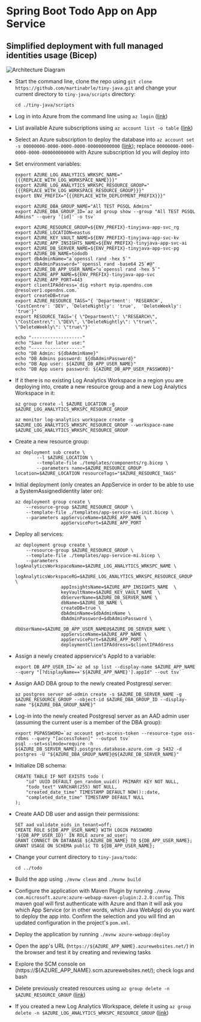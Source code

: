 # Spring Boot Todo App on App Service
## Simplified deployment with full managed identities usage (Bicep)

![Architecture Diagram](../../diagrams/tiny-java-app-service-mi.png)

* Start the command line, clone the repo using ```git clone https://github.com/martinabrle/tiny-java.git``` and change your current directory to ```tiny-java/scripts``` directory:
    ```
    cd ./tiny-java/scripts
    ```
* Log in into Azure from the command line using ```az login``` ([link](https://docs.microsoft.com/en-us/cli/azure/authenticate-azure-cli))
* List available Azure subscriptions using ```az account list -o table``` ([link](https://docs.microsoft.com/en-us/cli/azure/account#az-account-list))
* Select an Azure subscription to deploy the database into ```az account set -s 00000000-0000-0000-0000-000000000000```
  ([link](https://docs.microsoft.com/en-us/cli/azure/account#az-account-set)); replace ```00000000-0000-0000-0000-000000000000``` with Azure subscription Id you will deploy into
* Set environment variables:
    ```
    export AZURE_LOG_ANALYTICS_WRKSPC_NAME="{{{REPLACE_WITH_LOG_WORKSPACE_NAME}}}"
    export AZURE_LOG_ANALYTICS_WRKSPC_RESOURCE_GROUP="{{{REPLACE_WITH_LOG_WORKSPACE_RESOURCE_GROUP}}}"
    export ENV_PREFIX="{{{REPLACE_WITH_DEPLOYMENT_PREFIX}}}"
    ```

    ```
    export AZURE_DBA_GROUP_NAME="All TEST PGSQL Admins"
    export AZURE_DBA_GROUP_ID=`az ad group show --group "All TEST PGSQL Admins" --query '[id]' -o tsv`

    export AZURE_RESOURCE_GROUP=${ENV_PREFIX}-tinyjava-app-svc_rg
    export AZURE_LOCATION=eastus
    export AZURE_KEY_VAULT_NAME=${ENV_PREFIX}-tinyjava-app-svc-kv
    export AZURE_APP_INSIGHTS_NAME=${ENV_PREFIX}-tinyjava-app-svc-ai
    export AZURE_DB_SERVER_NAME=${ENV_PREFIX}-tinyjava-app-svc-pg
    export AZURE_DB_NAME=tododb
    export dbAdminName="a`openssl rand -hex 5`"
    export dbAdminPassword="`openssl rand -base64 25`#@"
    export AZURE_DB_APP_USER_NAME="u`openssl rand -hex 5`"
    export AZURE_APP_NAME=${ENV_PREFIX}-tinyjava-app-svc
    export AZURE_APP_PORT=443
    export clientIPAddress=`dig +short myip.opendns.com @resolver1.opendns.com.`
    export createDB=true
    export AZURE_RESOURCE_TAGS="{ 'Department': 'RESEARCH', 'CostCentre': 'DEV', 'DeleteNightly': 'true',  'DeleteWeekly': 'true'}"
    export RESOURCE_TAGS='{ \"Department\": \"RESEARCH\", \"CostCentre\": \"DEV\", \"DeleteNightly\": \"true\",  \"DeleteWeekly\": \"true\"}'

    echo "-------------------"
    echo "Save for later use:"
    echo "-------------------"
    echo "DB Admin: ${dbAdminName}"
    echo "DB Admins password: ${dbAdminPassword}"
    echo "DB App user: ${AZURE_DB_APP_USER_NAME}"
    echo "DB App users password: ${AZURE_DB_APP_USER_PASSWORD}"   
    ```
* If it there is no existing Log Analytics Workspace in a region you are deploying into, create a new resource group and a new Log Analytics Workspace in it:
    ```
    az group create -l $AZURE_LOCATION -g $AZURE_LOG_ANALYTICS_WRKSPC_RESOURCE_GROUP

    az monitor log-analytics workspace create -g $AZURE_LOG_ANALYTICS_WRKSPC_RESOURCE_GROUP --workspace-name $AZURE_LOG_ANALYTICS_WRKSPC_RESOURCE_GROUP
    ```

* Create a new resource group:
    ```
    az deployment sub create \
            --l $AZURE_LOCATION \
            --template-file ./templates/components/rg.bicep \
            --parameters name=$AZURE_RESOURCE_GROUP location=$AZURE_LOCATION resourceTags="$AZURE_RESOURCE_TAGS"
    ```   
* Initial deployment (only creates an AppService in order to be able to use a SystemAssignedIdentity later on):
    ```
    az deployment group create \
        --resource-group $AZURE_RESOURCE_GROUP \
        --template-file ./templates/app-service-mi-init.bicep \
        --parameters appServiceName=$AZURE_APP_NAME \
                     appServicePort=$AZURE_APP_PORT
    ```
* Deploy all services:
    ```
    az deployment group create \
        --resource-group $AZURE_RESOURCE_GROUP \
        --template-file ./templates/app-service-mi.bicep \
        --parameters logAnalyticsWorkspaceName=$AZURE_LOG_ANALYTICS_WRKSPC_NAME \
                     logAnalyticsWorkspaceRG=$AZURE_LOG_ANALYTICS_WRKSPC_RESOURCE_GROUP \
                     appInsightsName=$AZURE_APP_INSIGHTS_NAME  \
                     keyVaultName=$AZURE_KEY_VAULT_NAME  \
                     dbServerName=$AZURE_DB_SERVER_NAME \
                     dbName=$AZURE_DB_NAME \
                     createDB=true \
                     dbAdminName=$dbAdminName \
                     dbAdminPassword=$dbAdminPassword \
                     dbUserName=$AZURE_DB_APP_USER_NAME@$AZURE_DB_SERVER_NAME \
                     appServiceName=$AZURE_APP_NAME \
                     appServicePort=$AZURE_APP_PORT \
                     deploymentClientIPAddress=$clientIPAddress
    ```
* Assign a newly created appservice's AppId to a variable:
    ```
    export DB_APP_USER_ID=`az ad sp list --display-name $AZURE_APP_NAME --query "[?displayName=='${AZURE_APP_NAME}'].appId" --out tsv`
    ```
* Assign AAD DBA group to the newly created Postgresql server:
    ```
    az postgres server ad-admin create -s $AZURE_DB_SERVER_NAME -g $AZURE_RESOURCE_GROUP --object-id $AZURE_DBA_GROUP_ID --display-name "${AZURE_DBA_GROUP_NAME}"
    ```
* Log-in into the newly created Postgresql server as an AAD admin user (assuming the current user is a member of the DBA group):
    ```
    export PGPASSWORD=`az account get-access-token --resource-type oss-rdbms --query "[accessToken]" --output tsv`
    psql --set=sslmode=require -h ${AZURE_DB_SERVER_NAME}.postgres.database.azure.com -p 5432 -d postgres -U "${AZURE_DBA_GROUP_NAME}@${AZURE_DB_SERVER_NAME}"
    ```
* Initialize DB schema:
    ```
    CREATE TABLE IF NOT EXISTS todo (
        "id" UUID DEFAULT gen_random_uuid() PRIMARY KEY NOT NULL,
        "todo_text" VARCHAR(255) NOT NULL,
        "created_date_time" TIMESTAMP DEFAULT NOW()::date,
        "completed_date_time" TIMESTAMP DEFAULT NULL
    );
    ```
* Create AAD DB user and assign their permissions:
    ```
    SET aad_validate_oids_in_tenant=off;
    CREATE ROLE ${DB_APP_USER_NAME} WITH LOGIN PASSWORD '${DB_APP_USER_ID}' IN ROLE azure_ad_user;
    GRANT CONNECT ON DATABASE ${AZURE_DB_NAME} TO ${DB_APP_USER_NAME};
    GRANT USAGE ON SCHEMA public TO ${DB_APP_USER_NAME};
    ```
* Change your current directory to ```tiny-java/todo```:
    ```
    cd ../todo
    ```
* Build the app using ```./mvnw clean``` and ```./mvnw build```
* Configure the application with Maven Plugin by running ```./mvnw com.microsoft.azure:azure-webapp-maven-plugin:2.2.0:config```. This maven goal will first authenticate with Azure and than it will ask you which App Service (or in other words, which Java WebApp) do you want to deploy the app into. Confirm the selection and you will find an updated configuration in the project's ```pom.xml```.
* Deploy the application by running ```./mvnw azure-webapp:deploy```
* Open the app's URL (```https://${AZURE_APP_NAME}.azurewebsites.net/```) in the browser and test it by creating and reviewing tasks
* Explore the SCM console on (https://${AZURE_APP_NAME}.scm.azurewebsites.net/); check logs and bash
* Delete previously created resources using ```az group delete -n $AZURE_RESOURCE_GROUP``` ([link](https://docs.microsoft.com/en-us/cli/azure/group?view=azure-cli-latest#az-group-delete))
* If you created a new Log Analytics Workspace, delete it using  ```az group delete -n $AZURE_LOG_ANALYTICS_WRKSPC_RESOURCE_GROUP``` ([link](https://docs.microsoft.com/en-us/cli/azure/group?view=azure-cli-latest#az-group-delete))
